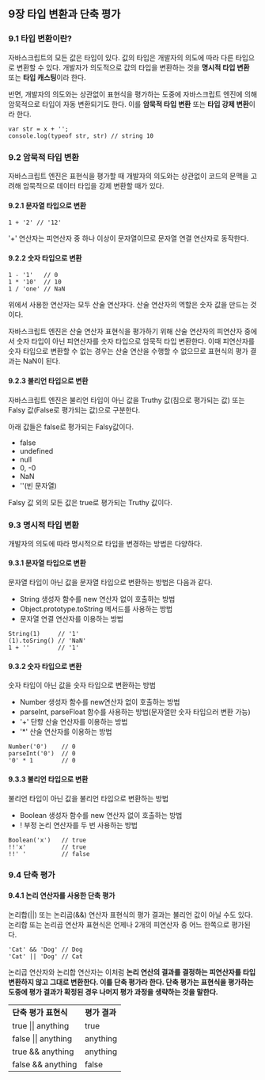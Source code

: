 ## 9장 타입 변환과 단축 평가

### 9.1 타입 변환이란?

자바스크립트의 모든 값은 타입이 있다. 값의 타입은 개발자의 의도에 따라 다른 타입으로 변환할 수 있다. 개발자가 의도적으로 값의 타입을 변환하는 것을 **명시적 타입 변환** 또는 **타입 캐스팅**이라 한다.

반면, 개발자의 의도와는 상관없이 표현식을 평가하는 도중에 자바스크립트 엔진에 의해 암묵적으로 타입이 자동 변환되기도 한다. 이를 **암묵적 타입 변환** 또는 **타입 강제 변환**이라 한다.

```
var str = x + '';
console.log(typeof str, str) // string 10
```

### 9.2 암묵적 타입 변환

자바스크립트 엔진은 표현식을 평가할 때 개발자의 의도와는 상관없이 코드의 문맥을 고려해 암묵적으로 데이터 타입을 강제 변환할 때가 있다.

#### 9.2.1 문자열 타입으로 변환

```
1 + '2' // '12'
```

'+' 연산자는 피연산자 중 하나 이상이 문자열이므로 문자열 연결 연산자로 동작한다.

#### 9.2.2 숫자 타입으로 변환

```
1 - '1'   // 0
1 * '10'  // 10
1 / 'one' // NaN
```

위에서 사용한 연산자는 모두 산술 연산자다. 산술 연산자의 역할은 숫자 값을 만드는 것이다.

자바스크립트 엔진은 산술 연산자 표현식을 평가하기 위해 산술 연산자의 피연산자 중에서 숫자 타입이 아닌 피연산자를 숫자 타입으로 암묵적 타입 변환한다. 이때 피연산자를 숫자 타입으로 변환할 수 없는 경우는 산술 연산을 수행할 수 없으므로 표현식의 평가 결과는 NaN이 된다.

#### 9.2.3 불리언 타입으로 변환

자바스크립트 엔진은 불리언 타입이 아닌 값을 Truthy 값(침으로 평가되는 값) 또는 Falsy 값(False로 평가되는 값)으로 구분한다.

아래 값들은 false로 평가되는 Falsy값이다.

- false
- undefined
- null
- 0, -0
- NaN
- ''(빈 문자열)

Falsy 값 외의 모든 값은 true로 평가되는 Truthy 값이다.

### 9.3 명시적 타입 변환

개발자의 의도에 따라 명시적으로 타입을 변경하는 방법은 다양하다.

#### 9.3.1 문자열 타입으로 변환

문자열 타입이 아닌 값을 문자열 타입으로 변환하는 방법은 다음과 같다.

- String 생성자 함수를 new 연산자 없이 호출하는 방법
- Object.prototype.toString 메서드를 사용하는 방법
- 문자열 연결 연산자를 이용하는 방법

```
String(1)     // '1'
(1).toSring() // 'NaN'
1 + ''        // '1'
```

#### 9.3.2 숫자 타입으로 변환

숫자 타입이 아닌 값을 숫자 타입으로 변환하는 방법

- Number 생성자 함수를 new연산자 없이 호출하는 방법
- parseInt, parseFloat 함수를 사용하는 방법(문자열만 숫자 타입으러 변환 가능)
- '+' 단항 산술 연산자를 이용하는 방법
- '\*' 산술 연산자를 이용하는 방법

```
Number('0')    // 0
parseInt('0')  // 0
'0' * 1        // 0
```

#### 9.3.3 불리언 타입으로 변환

불리언 타입이 아닌 값을 불리언 타입으로 변환하는 방법

- Boolean 생성자 함수를 new 연산자 없이 호출하는 방법
- ! 부정 논리 연산자를 두 번 사용하는 방법

```
Boolean('x')   // true
!!'x'          // true
!!' '          // false
```

### 9.4 단축 평가

#### 9.4.1 논리 연산자를 사용한 단축 평가

논리합(||) 또는 논리곱(&&) 연산자 표현식의 평가 결과는 불리언 값이 아닐 수도 있다. 논리합 또는 논리곱 연산자 표현식은 언제나 2개의 피연산자 중 어느 한쪽으로 평가된다.

```
'Cat' && 'Dog' // Dog
'Cat' || 'Dog' // Cat
```

논리곱 연산자와 논리합 연산자는 이처럼 **논리 연산의 결과를 결정하는 피연산자를 타입 변환하지 않고 그대로 변환한다. 이를 단축 평가라 한다. 단축 평가는 표현식을 평가하는 도중에 평가 결과가 확정된 경우 나머지 평가 과정을 생략하는 것을 말한다.**

<table align="center" width="400">
  <tr style="font-weight: bold;" border="1">
    <td>단축 평가 표현식</td>
    <td>평가 결과</td>
  </tr>
  <tr>
    <td>true || anything</td>
    <td>true</td>
  </tr>
  <tr>
    <td>false || anything</td>
    <td>anything</td>
  </tr>
  <tr>
    <td>true && anything</td>
    <td>anything</td>
  </tr>  
  <tr>
    <td>false && anything</td>
    <td>false</td>
  </tr>
</table>
